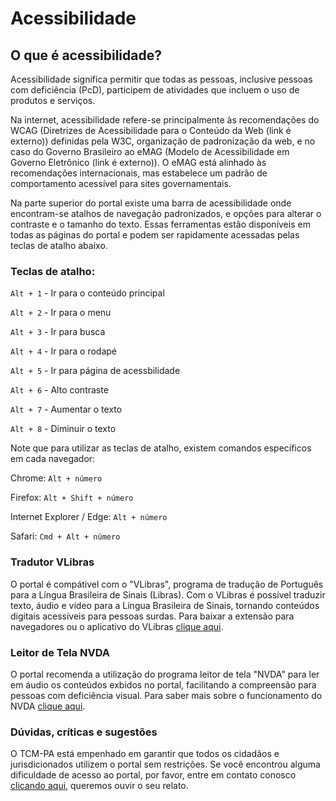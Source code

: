 # Acessibilidade 

## O que é acessibilidade?

Acessibilidade significa permitir que todas as pessoas, inclusive pessoas com deficiência (PcD), participem de atividades que incluem o uso de produtos e serviços.

Na internet, acessibilidade refere-se principalmente às recomendações do WCAG (Diretrizes de Acessibilidade para o Conteúdo da Web (link é externo)) definidas pela W3C, organização de padronização da web, e no caso do Governo Brasileiro ao eMAG (Modelo de Acessibilidade em Governo Eletrônico (link é externo)). O eMAG está alinhado às recomendações internacionais, mas estabelece um padrão de comportamento acessível para sites governamentais.

Na parte superior do portal existe uma barra de acessibilidade onde encontram-se atalhos de navegação padronizados, e opções para alterar o contraste e o tamanho do texto. Essas ferramentas estão disponíveis em todas as páginas do portal e podem ser rapidamente acessadas pelas teclas de atalho abaixo.

### Teclas de atalho:

`Alt + 1` - Ir para o conteúdo principal

`Alt + 2` - Ir para o menu

`Alt + 3` - Ir para busca

`Alt + 4` - Ir para o rodapé

`Alt + 5` - Ir para página de acessbilidade

`Alt + 6` - Alto contraste

`Alt + 7` - Aumentar o texto

`Alt + 8` - Diminuir o texto

Note que para utilizar as teclas de atalho, existem comandos específicos em cada navegador:

Chrome: `Alt + número`

Firefox: `Alt + Shift + número`

Internet Explorer / Edge: `Alt + número`

Safari: `Cmd + Alt + número`

### Tradutor VLibras

O portal é compátivel com o "VLibras", programa de tradução de Português para a Língua Brasileira de Sinais (Libras). Com o VLibras é possível traduzir texto, áudio e vídeo para a Língua Brasileira de Sinais, tornando conteúdos digitais acessíveis para pessoas surdas. Para baixar a extensão para navegadores ou o aplicativo do VLibras [clique aqui](https://vlibras.gov.br/).

### Leitor de Tela NVDA

O portal recomenda a utilização do programa leitor de tela "NVDA" para ler em áudio os conteúdos exbidos no portal, facilitando a compreensão para pessoas com deficiência visual. Para saber mais sobre o funcionamento do NVDA [clique aqui](http://www.londrina.pr.gov.br/dados/images/stories/Storage/cmdpd/NVDA/manual_NVDA.pdf).

### Dúvidas, críticas e sugestões

O TCM-PA está empenhado em garantir que todos os cidadãos e jurisdicionados utilizem o portal sem restrições. Se você encontrou alguma dificuldade de acesso ao portal, por favor, entre em contato conosco [clicando aqui](/contato), queremos ouvir o seu relato.
